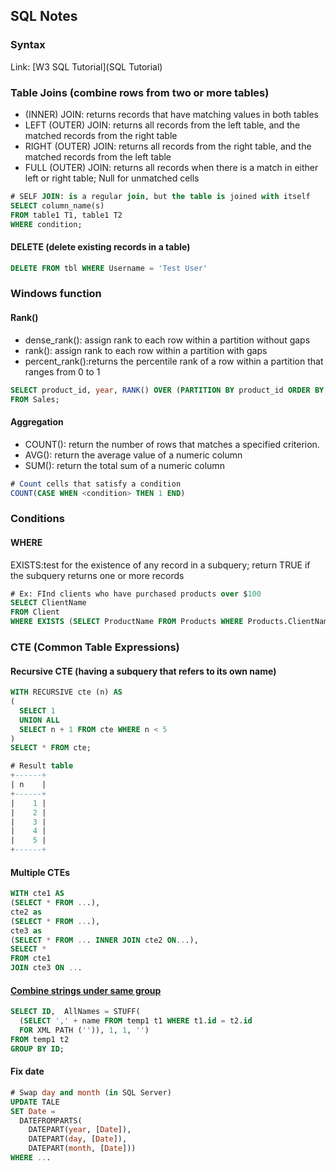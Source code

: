 ## SQL Notes
### Syntax
Link: [W3 SQL Tutorial](SQL Tutorial)
### Table Joins (combine rows from two or more tables)
* (INNER) JOIN: returns records that have matching values in both tables
* LEFT (OUTER) JOIN: returns all records from the left table, and the matched records from the right table
* RIGHT (OUTER) JOIN: returns all records from the right table, and the matched records from the left table
* FULL (OUTER) JOIN: returns all records when there is a match in either left or right table; Null for unmatched cells

```sql
# SELF JOIN: is a regular join, but the table is joined with itself
SELECT column_name(s)
FROM table1 T1, table1 T2
WHERE condition;
```

#### DELETE (delete existing records in a table)
```sql
DELETE FROM tbl WHERE Username = 'Test User'
```


### Windows function
#### Rank()
* dense_rank(): assign rank to each row within a partition without gaps
* rank(): assign rank to each row within a partition with gaps
* percent_rank():returns the percentile rank of a row within a partition that ranges from 0 to 1

```sql
SELECT product_id, year, RANK() OVER (PARTITION BY product_id ORDER BY year) AS 'rank' 
FROM Sales;
```

#### Aggregation
* COUNT(): return the number of rows that matches a specified criterion.
* AVG(): return the average value of a numeric column
* SUM(): return the total sum of a numeric column


```sql
# Count cells that satisfy a condition
COUNT(CASE WHEN <condition> THEN 1 END)
```

### Conditions
#### WHERE
EXISTS:test for the existence of any record in a subquery; return TRUE if the subquery returns one or more records
```sql
# Ex: FInd clients who have purchased products over $100
SELECT ClientName
FROM Client
WHERE EXISTS (SELECT ProductName FROM Products WHERE Products.ClientName = Suppliers.ClientName AND Price > 100)
```

### CTE (Common Table Expressions)
#### Recursive CTE (having a subquery that refers to its own name)
```sql
WITH RECURSIVE cte (n) AS
(
  SELECT 1
  UNION ALL
  SELECT n + 1 FROM cte WHERE n < 5
)
SELECT * FROM cte;

# Result table
+------+
| n    |
+------+
|    1 |
|    2 |
|    3 |
|    4 |
|    5 |
+------+
```

#### Multiple CTEs
```sql
WITH cte1 AS
(SELECT * FROM ...),
cte2 as
(SELECT * FROM ...),
cte3 as
(SELECT * FROM ... INNER JOIN cte2 ON...),
SELECT *
FROM cte1
JOIN cte3 ON ...
```

#### [Combine strings under same group](https://stackoverflow.com/questions/31211506/how-stuff-and-for-xml-path-work-in-sql-server)
```sql
SELECT ID,  AllNames = STUFF(
  (SELECT ',' + name FROM temp1 t1 WHERE t1.id = t2.id
  FOR XML PATH ('')), 1, 1, '') 
FROM temp1 t2
GROUP BY ID;
```
#### Fix date
```sql
# Swap day and month (in SQL Server)
UPDATE TALE 
SET Date = 
  DATEFROMPARTS(
    DATEPART(year, [Date]),
    DATEPART(day, [Date]),  
    DATEPART(month, [Date]))
WHERE ...
```

